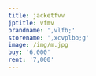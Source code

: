 ```yaml
---
title: jacketfvv
jptitle: vfmv
brandname: ',vlfb;'
storename: ',xcvplbb;g'
image: /img/m.jpg
buy: '6,000'
rent: '7,000'
---
```


